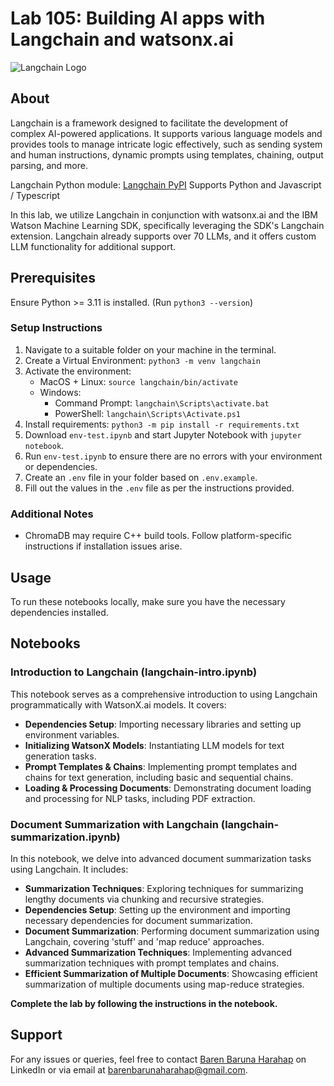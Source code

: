 # Lab 105: Building AI apps with Langchain and watsonx.ai

![Langchain Logo](https://higherlogicdownload.s3.amazonaws.com/IMWUC/UploadedImages/N2n095RVRuee985JPck4_langchain-logo-3-L.png)

## About

Langchain is a framework designed to facilitate the development of complex AI-powered applications. It supports various language models and provides tools to manage intricate logic effectively, such as sending system and human instructions, dynamic prompts using templates, chaining, output parsing, and more.

Langchain Python module: [Langchain PyPI](https://pypi.org/project/langchain/)
Supports Python and Javascript / Typescript

In this lab, we utilize Langchain in conjunction with watsonx.ai and the IBM Watson Machine Learning SDK, specifically leveraging the SDK's Langchain extension. Langchain already supports over 70 LLMs, and it offers custom LLM functionality for additional support. 

## Prerequisites

Ensure Python >= 3.11 is installed. (Run `python3 --version`)

### Setup Instructions

1. Navigate to a suitable folder on your machine in the terminal.
2. Create a Virtual Environment: `python3 -m venv langchain`
3. Activate the environment:
    - MacOS + Linux: `source langchain/bin/activate`
    - Windows:
        - Command Prompt: `langchain\Scripts\activate.bat`
        - PowerShell: `langchain\Scripts\Activate.ps1`
4. Install requirements: `python3 -m pip install -r requirements.txt`
5. Download `env-test.ipynb` and start Jupyter Notebook with `jupyter notebook`.
6. Run `env-test.ipynb` to ensure there are no errors with your environment or dependencies.
7. Create an `.env` file in your folder based on `.env.example`.
8. Fill out the values in the `.env` file as per the instructions provided.

### Additional Notes

- ChromaDB may require C++ build tools. Follow platform-specific instructions if installation issues arise.

## Usage

To run these notebooks locally, make sure you have the necessary dependencies installed.

## Notebooks

### Introduction to Langchain (langchain-intro.ipynb)

This notebook serves as a comprehensive introduction to using Langchain programmatically with WatsonX.ai models. It covers:

- **Dependencies Setup**: Importing necessary libraries and setting up environment variables.
- **Initializing WatsonX Models**: Instantiating LLM models for text generation tasks.
- **Prompt Templates & Chains**: Implementing prompt templates and chains for text generation, including basic and sequential chains.
- **Loading & Processing Documents**: Demonstrating document loading and processing for NLP tasks, including PDF extraction.

### Document Summarization with Langchain (langchain-summarization.ipynb)

In this notebook, we delve into advanced document summarization tasks using Langchain. It includes:

- **Summarization Techniques**: Exploring techniques for summarizing lengthy documents via chunking and recursive strategies.
- **Dependencies Setup**: Setting up the environment and importing necessary dependencies for document summarization.
- **Document Summarization**: Performing document summarization using Langchain, covering 'stuff' and 'map reduce' approaches.
- **Advanced Summarization Techniques**: Implementing advanced summarization techniques with prompt templates and chains.
- **Efficient Summarization of Multiple Documents**: Showcasing efficient summarization of multiple documents using map-reduce strategies.

**Complete the lab by following the instructions in the notebook.**

## Support

For any issues or queries, feel free to contact [Baren Baruna Harahap](https://www.linkedin.com/in/barenbarunaharahap/) on LinkedIn or via email at barenbarunaharahap@gmail.com.
